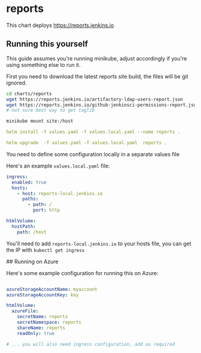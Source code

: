 # reports

This chart deploys https://reports.jenkins.io

## Running this yourself

This guide assumes you're running minikube, adjust accordingly if you're using something else to run it.

First you need to download the latest reports site build, the files will be git ignored.

```bash
cd charts/reports
wget https://reports.jenkins.io/artifactory-ldap-users-report.json
wget https://reports.jenkins.io/github-jenkinsci-permissions-report.json
# not sure best way to get taglib

minikube mount site:/host
```

```yaml
helm install -f values.yaml -f values.local.yaml --name reports .
```

```yaml
helm upgrade  -f values.yaml -f values.local.yaml  reports .
```

You need to define some configuration locally in a separate values file

Here's an example `values.local.yaml` file:
```yaml
ingress:
  enabled: true
  hosts:
    - host: reports-local.jenkins.io
      paths:
        - path: /
          port: http

htmlVolume:
  hostPath:
    path: /host
```

You'll need to add `reports-local.jenkins.io` to your hosts file, you can get the IP with `kubectl get ingress`

## Running on Azure

Here's some example configuration for running this on Azure:

```yaml

azureStorageAccountName: myaccount
azureStorageAccountKey: key

htmlVolume:
  azureFile: 
    secretName: reports
    secretNamespace: reports
    shareName: reports
    readOnly: true

# ... you will also need ingress configuration, add as required
```